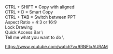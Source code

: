 
CTRL + SHIFT 		= Copy with aligned \
CTRL + D			  = Smart Copy \
CTRL + TAB			= Switch between PPT \
Aspect Ratio		= 4:3 or 16:9 \
Lock Drawing	\
Quick Access Bar \		
Tell me what you want to do \

https://www.youtube.com/watch?v=9RNEtxAURAM
